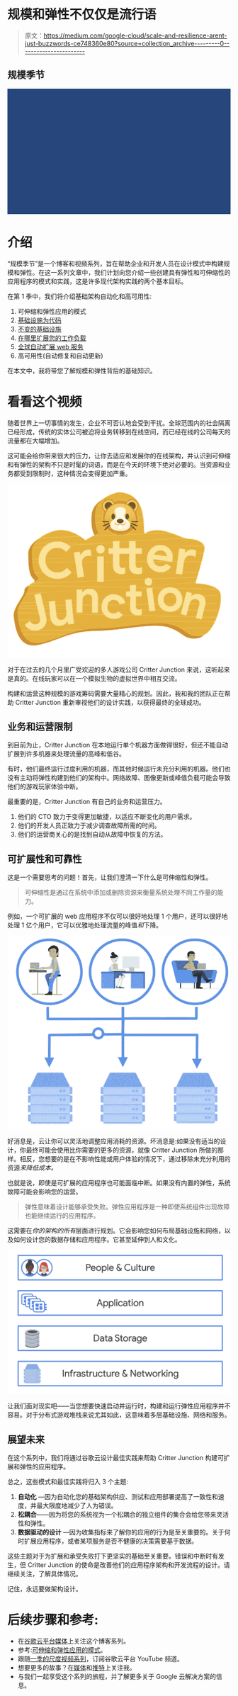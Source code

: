 # 规模和弹性不仅仅是流行语

> 原文：<https://medium.com/google-cloud/scale-and-resilience-arent-just-buzzwords-ce748360e80?source=collection_archive---------0----------------------->

## 规模季节

![](img/6246bd259a72726a60dd6e1064911099.png)

# 介绍

“规模季节”是一个博客和视频系列，旨在帮助企业和开发人员在设计模式中构建规模和弹性。在这一系列文章中，我们计划向您介绍一些创建具有弹性和可伸缩性的应用程序的模式和实践，这是许多现代架构实践的两个基本目标。

在第 1 季中，我们将介绍基础架构自动化和高可用性:

1.  可伸缩和弹性应用的模式
2.  [基础设施为代码](https://medium.com/p/3865ed0e4b03/edit)
3.  [不变的基础设施](https://medium.com/p/624a8e3482d6/edit)
4.  [在哪里扩展您的工作负载](/@swongful/where-to-scale-your-workloads-6420150bf825)
5.  [全球自动扩展 web 服务](/@swongful/globally-autoscaling-web-services-4b650cc6fc49)
6.  高可用性(自动修复和自动更新)

在本文中，我将带您了解规模和弹性背后的基础知识。

# 看看这个视频

随着世界上一切事情的发生，企业不可否认地会受到干扰。全球范围内的社会隔离已经形成，传统的实体公司被迫将业务转移到在线空间，而已经在线的公司每天的流量都在大幅增加。

这可能会给你带来很大的压力，让你去适应和发展你的在线架构，并认识到可伸缩和有弹性的架构不只是时髦的词语，而是在今天的环境下绝对必要的。当资源和业务都受到限制时，这种情况会变得更加严重。

![](img/97e4aad3f84ee36b18ad6795ddda7101.png)

对于在过去的几个月里广受欢迎的多人游戏公司 Critter Junction 来说，这听起来是真的。在线玩家可以在一个模拟生物的虚拟世界中相互交流。

构建和运营这种规模的游戏筹码需要大量精心的规划。因此，我和我的团队正在帮助 Critter Junction 重新审视他们的设计实践，以获得最终的全球成功。

## 业务和运营限制

到目前为止，Critter Junction 在本地运行单个机器方面做得很好，但还不能自动扩展到许多机器来处理流量的高峰和低谷。

有时，他们最终运行过度利用的机器，而其他时候运行未充分利用的机器。他们也没有主动将弹性构建到他们的架构中。网络故障、图像更新或峰值负载可能会导致他们的游戏玩家体验中断。

最重要的是，Critter Junction 有自己的业务和运营压力。

1.  他们的 CTO 致力于变得更加敏捷，以适应不断变化的用户需求。
2.  他们的开发人员正致力于减少调查故障所需的时间。
3.  他们的运营商关心的是找到自动从故障中恢复的方法。

## 可扩展性和可靠性

这是一个需要思考的问题！首先，让我们澄清一下什么是可伸缩性和弹性。

> 可伸缩性是通过在系统中添加或删除资源来衡量系统处理不同工作量的能力。

例如，一个可扩展的 web 应用程序不仅可以很好地处理 1 个用户，还可以很好地处理 1 亿个用户，它可以优雅地处理流量的峰值*和*下降。

![](img/dc80f7692a236e8aa6b8353b696eb5a8.png)

好消息是，云让你可以灵活地调整应用消耗的资源。坏消息是:如果没有适当的设计，你最终可能会使用比你需要的更多的资源，就像 Critter Junction 所做的那样。相反，您想要的是在不影响性能或用户体验的情况下，通过移除未充分利用的资源*来降低成本。*

也就是说，即使是可扩展的应用程序也可能面临中断。如果没有内置的弹性，系统故障可能会影响您的运营。

> 弹性意味着设计能够承受失败。弹性应用程序是一种即使系统组件出现故障也能继续运行的应用程序。

这需要在*你的架构的所有*层面进行规划。它会影响您如何布局基础设施和网络，以及如何设计您的数据存储和应用程序。它甚至延伸到人和文化。

![](img/00d0e99b57bdcff6b6875baf077485ee.png)

让我们面对现实吧——当您想要快速启动并运行时，构建和运行弹性应用程序并不容易。对于分布式游戏堆栈来说尤其如此，这意味着多层基础设施、网络和服务。

## 展望未来

在这个系列中，我们将通过谷歌云设计最佳实践来帮助 Critter Junction 构建可扩展和弹性的应用程序。

总之，这些模式和最佳实践将归入 3 个主题:

1.  **自动化** —因为自动化您的基础架构供应、测试和应用部署提高了一致性和速度，并最大限度地减少了人为错误。
2.  **松耦合**——因为将您的系统视为一个松耦合的独立组件的集合会给您带来灵活性和弹性。
3.  **数据驱动的设计** —因为收集指标来了解你的应用的行为是至关重要的。关于何时扩展应用程序，或者某项服务是否不健康的决策需要基于数据。

这些主题对于为扩展和承受失败打下更坚实的基础至关重要。错误和中断时有发生，但 Critter Junction 的使命是改善他们的应用程序架构和开发流程的设计。请继续关注，了解具体情况。

记住，永远要做架构设计。

# 后续步骤和参考:

*   在[谷歌云平台媒体](https://medium.com/google-cloud)上关注这个博客系列。
*   参考:[可伸缩和弹性应用的模式](https://cloud.google.com/solutions/scalable-and-resilient-apps)。
*   跟随[一季的尺度视频系列](http://bit.ly/seasonofscale)，订阅谷歌云平台 YouTube 频道。
*   想要更多的故事？在[媒体](/@swongful)和[推特](http://twitter.com/swongful)上关注我。
*   与我们一起享受这个系列的旅程，并了解更多关于 Google 云解决方案的信息。